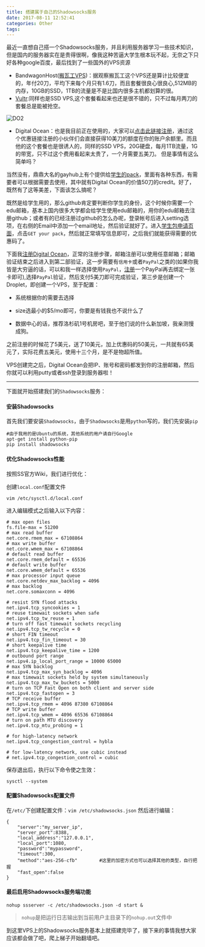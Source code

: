 ```yaml
---
title: 搭建属于自己的Shadowsocks服务
date: 2017-08-11 12:52:41
categories: Other
tags:
---
```

最近一直想自己搭一个Shadowsocks服务，并且利用服务器学习一些技术知识，但是国内的服务器实在是贵得很啊，像我这种苦逼大学生根本玩不起，无奈之下只好各种google百度，最后找到了一些国外的VPS资源

* BandwagonHost([搬瓦工VPS](http://banwagong.cn/fangan.html))：据观察搬瓦工这个VPS还是算计比较便宜的，年付20刀，平均下来每个月只有1.6刀，而且套餐很良心很良心,512MB的内存，10GB的SSD，1TB的流量是不是比国内很多主机都划算的很。
  <!--more-->
* [Vultr](https://www.vultr.com/):同样也是SSD VPS,这个套餐看起来也还是很不错的，只不过每月两刀的套餐总是能被抢空。

![DO2](/home/skyhive/hexo/picture/images/DO2.png)

* Digital Ocean：也是我目前正在使用的，大家可以[点击此链接注册](https://m.do.co/c/0b7931b5f2e8)，通过这个优惠链接注册的小伙伴们会直接获得10美刀的额度在你的账户余额里。而且他的这个套餐也是很诱人的，同样的SSD VPS，20G硬盘，每月1TB流量，1G的带宽，只不过这个费用看起来太贵了，一个月需要五美刀。
  但是事情有这么简单吗？

当然没有，鼎鼎大名的gayhub上有个提供给[学生的pack](https://education.github.com)，里面有各种东西，有需要者可以根据需要去使用，其中就有Digital Ocean的价值50刀的credit。好了，既然有了这等美差，下面该怎么搞呢？

既然是给学生用的，那么github肯定要判断你学生的身份，这个时候你需要一个edu邮箱，基本上国内很多大学都会给学生使用edu邮箱的，用你的edu邮箱去注册github；或者有的已经注册过github的怎么办呢，登录帐号后进入setting选项，在右侧的Email中添加一个email地址，然后验证就好了。进入[学生包申请页面](https://education.github.com)，点击`GET your pack`，然后就正常填写信息即可，之后我们就能获得需要的优惠码了。

下面我[注册Digital Ocean](https://m.do.co/c/0b7931b5f2e8)，正常的注册步骤，邮箱注册可以使用任意邮箱；邮箱验证结束之后进入到第二部验证，这一步需要有`信用卡`或者`PayPal`之类的(如果你我皆是大穷逼的话，可以和我一样选择使用`PayPal`，[注册](https://www.paypal.com)一个PayPal再去绑定一张卡即可),选择`PayPal`验证，然后支付5美刀即可完成验证，第三步是创建一个Droplet，即创建一个VPS，至于配置：
* 系统根据你的需要去选择

* size选最小的$5/mo即可，你要是有钱我也不说什么了

* 数据中心的话，推荐洛杉矶1号机房吧，至于他们说的什么新加坡，我亲测慢成狗。

之前注册的时候花了5美元，送了10美元，加上优惠码的50美元，一共就有65美元了，实际花费五美元，使用十三个月，是不是物超所值。

VPS创建完之后，Digital Ocean会把IP、账号和密码都发到你的注册邮箱，然后你就可以利用putty或者ssh登录到服务器啦！

-----------------------------------------
下面就开始搭建我们的`Shadowsocks`服务：
#### 安装Shadowsocks
首先我们要安装`Shadowsocks`，由于`Shadowsocks`是用`python`写的，我们先安装`pip`
```
#由于我用的是Ubuntu的系统，其他系统的用户请自行Google
apt-get install python-pip
pip install shadowsocks
```
#### 优化Shadowsocks性能
按照SS官方Wiki，我们进行优化：

创建`local.conf`配置文件
```
vim /etc/sysctl.d/local.conf
```
进入编辑模式之后输入以下内容：
```
# max open files
fs.file-max = 51200
# max read buffer
net.core.rmem_max = 67108864
# max write buffer
net.core.wmem_max = 67108864
# default read buffer
net.core.rmem_default = 65536
# default write buffer
net.core.wmem_default = 65536
# max processor input queue
net.core.netdev_max_backlog = 4096
# max backlog
net.core.somaxconn = 4096

# resist SYN flood attacks
net.ipv4.tcp_syncookies = 1
# reuse timewait sockets when safe
net.ipv4.tcp_tw_reuse = 1
# turn off fast timewait sockets recycling
net.ipv4.tcp_tw_recycle = 0
# short FIN timeout
net.ipv4.tcp_fin_timeout = 30
# short keepalive time
net.ipv4.tcp_keepalive_time = 1200
# outbound port range
net.ipv4.ip_local_port_range = 10000 65000
# max SYN backlog
net.ipv4.tcp_max_syn_backlog = 4096
# max timewait sockets held by system simultaneously
net.ipv4.tcp_max_tw_buckets = 5000
# turn on TCP Fast Open on both client and server side
net.ipv4.tcp_fastopen = 3
# TCP receive buffer
net.ipv4.tcp_rmem = 4096 87380 67108864
# TCP write buffer
net.ipv4.tcp_wmem = 4096 65536 67108864
# turn on path MTU discovery
net.ipv4.tcp_mtu_probing = 1

# for high-latency network
net.ipv4.tcp_congestion_control = hybla

# for low-latency network, use cubic instead
# net.ipv4.tcp_congestion_control = cubic
```
保存退出后，执行以下命令使之生效：
```
sysctl --system
```

#### 配置Shadowsocks配置文件
在`/etc/`下创建配置文件：`vim /etc/shadowsocks.json`
然后进行编辑：
```
{
    "server":"my_server_ip",
    "server_port":8388,
    "local_address":"127.0.0.1",
    "local_port":1080,
    "password":"mypassword",
    "timeout":300,
    "method":"aes-256-cfb"        #这里的加密方式也可以选择其他的类型，自行把握
    "fast_open":false
}
```
#### 最后启用Shadowsocks服务端功能
```
nohup ssserver -c /etc/shadowsocks.json -d start &
```
>`nohup`是把运行日志输出到当前用户主目录下的`nohup.out`文件中

到这里VPS上的Shadowsocks服务基本上就搭建完毕了，接下来的事情我想大家应该都会做了吧，爬上梯子开始翻墙吧。


